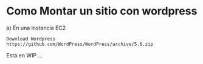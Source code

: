 # Como Montar un sitio con wordpress

a) En una instancia EC2

    Download Wordpress
    https://github.com/WordPress/WordPress/archive/5.6.zip


Está en WIP ...

